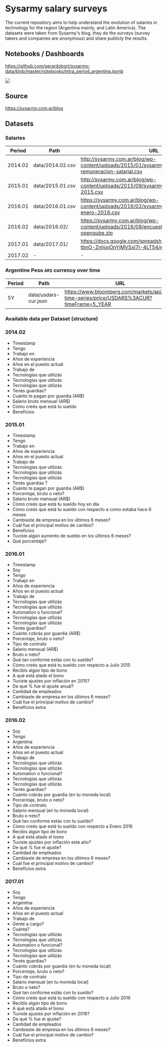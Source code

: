 # Sysarmy salary surveys 

The current repository aims to help understand the evolution of salaries in technology for the region (Argentina mainly, and Latin America).  The datasets were taken from Sysarmy's blog, they do the surveys (survey takers and companies are anonymous) and share publicly the results.

## Notebooks / Dashboards

https://github.com/gerardobort/sysarmy-data/blob/master/notebooks/intra_period_argentina.ipynb

![](https://github.com/gerardobort/sysarmy-data/blob/master/doc/sample.png)

## Source

https://sysarmy.com.ar/blog

## Datasets

### Salaries

| Period  | Path             | URL                                                                                                         |
|---------|------------------|-------------------------------------------------------------------------------------------------------------|
| 2014.02 | data/2014.02.csv | http://sysarmy.com.ar/blog/wp-content/uploads/2015/01/sysarmy-resultados-encuesta-remuneracion-salarial.csv |
| 2015.01 | data/2015.01.csv | http://sysarmy.com.ar/blog/wp-content/uploads/2015/09/sysarmy-encuesta-salarial-julio-2015.csv              |
| 2016.01 | data/2016.01.csv | https://sysarmy.com.ar/blog/wp-content/uploads/2016/02/sysarmy-encuesta-salarial-enero-2016.csv             |
| 2016.02 | data/2016.02/    | https://sysarmy.com.ar/blog/wp-content/uploads/2016/08/encuesta-sueldos-sysarmy-openqube.zip                |
| 2017.01 | data/2017.01/    | https://docs.google.com/spreadsheets/d/1diZG7ruHJ4OgO2-tbnO-ZnhjxjOnYjMVSxl7I-4LT54/edit#gid=1424918437     |
| 2017.02 | -                | -                                                                                                           |

### Argentine Peso `AR$` currency over time

| Period  | Path                 | URL                                                                                                     |
|---------|----------------------|---------------------------------------------------------------------------------------------------------|
| 5Y      | data/usdars-cur.json | https://www.bloomberg.com/markets/api/bulk-time-series/price/USDARS%3ACUR?timeFrame=5_YEAR              |

### Available data per Dataset (structure)

### 2014.02

* Timestamp
* Tengo
* Trabajo en
* Años de experiencia
* Años en el puesto actual
* Trabajo de
* Tecnologías que utilizás
* Tecnologías que utilizás
* Tecnologías que utilizás
* Tenés guardias?
* Cuánto te pagan por guardia (AR$)
* Salario bruto mensual (AR$)
* Cómo creés que está tu sueldo
* Beneficios

### 2015.01

* Timestamp
* Tengo
* Trabajo en
* Años de experiencia
* Años en el puesto actual
* Trabajo de
* Tecnologías que utilizás
* Tecnologías que utilizás
* Tecnologías que utilizás
* Tenés guardias ?
* Cuánto te pagan por guardia (AR$)
* Porcentaje, bruto o neto?
* Salario bruto mensual (AR$)
* Cómo creés que está tu sueldo hoy en día
* Cómo creés que está tu sueldo con respecto a como estaba hace 6 meses
* Cambiaste de empresa en los últimos 6 meses?
* Cuál fue el principal motivo de cambio?
* Beneficios
* Tuviste algún aumento de sueldo en los últimos 6 meses?
* Qué porcentaje?

### 2016.01

* Timestamp
* Soy
* Tengo
* Trabajo en
* Años de experiencia
* Años en el puesto actual
* Trabajo de
* Tecnologías que utilizás
* Tecnologías que utilizás
* Automation o funcional?
* Tecnologías que utilizás
* Tecnologías que utilizás
* Tenés guardias?
* Cuánto cobrás por guardia (AR$)
* Porcentaje, bruto o neto?
* Tipo de contrato
* Salario mensual (AR$)
* Bruto o neto?
* Qué tan conforme estás con tu sueldo?
* Cómo creés que está tu sueldo con respecto a Julio 2015
* Recibís algún tipo de bono
* A qué está atado el bono
* Tuviste ajustes por inflación en 2015?
* De qué % fue el ajuste anual?
* Cantidad de empleados
* Cambiaste de empresa en los últimos 6 meses?
* Cuál fue el principal motivo de cambio?
* Beneficios extra

### 2016.02

* Soy
* Tengo
* Argentina
* Años de experiencia
* Años en el puesto actual
* Trabajo de
* Tecnologías que utilizás
* Tecnologías que utilizás
* Automation o funcional?
* Tecnologías que utilizás
* Tecnologías que utilizás
* Tenés guardias?
* Cuánto cobrás por guardia (en tu moneda local)
* Porcentaje, bruto o neto?
* Tipo de contrato
* Salario mensual (en tu moneda local)
* Bruto o neto?
* Qué tan conforme estás con tu sueldo?
* Cómo creés que está tu sueldo con respecto a Enero 2016
* Recibís algún tipo de bono
* A qué está atado el bono
* Tuviste ajustes por inflación este año?
* De qué % fue el ajuste?
* Cantidad de empleados
* Cambiaste de empresa en los últimos 6 meses?
* Cuál fue el principal motivo de cambio?
* Beneficios extra

### 2017.01

* Soy
* Tengo
* Argentina
* Años de experiencia
* Años en el puesto actual
* Trabajo de
* Gente a cargo?
* Cuánta?
* Tecnologías que utilizás
* Tecnologías que utilizás
* Automation o funcional?
* Tecnologías que utilizás
* Tecnologías que utilizás
* Tenés guardias?
* Cuánto cobrás por guardia (en tu moneda local)
* Porcentaje, bruto o neto?
* Tipo de contrato
* Salario mensual (en tu moneda local)
* Bruto o neto?
* Qué tan conforme estás con tu sueldo?
* Cómo creés que está tu sueldo con respecto a Julio 2016
* Recibís algún tipo de bono
* A qué está atado el bono
* Tuviste ajustes por inflación en 2016?
* De qué % fue el ajuste?
* Cantidad de empleados
* Cambiaste de empresa en los últimos 6 meses?
* Cuál fue el principal motivo de cambio?
* Beneficios extra

